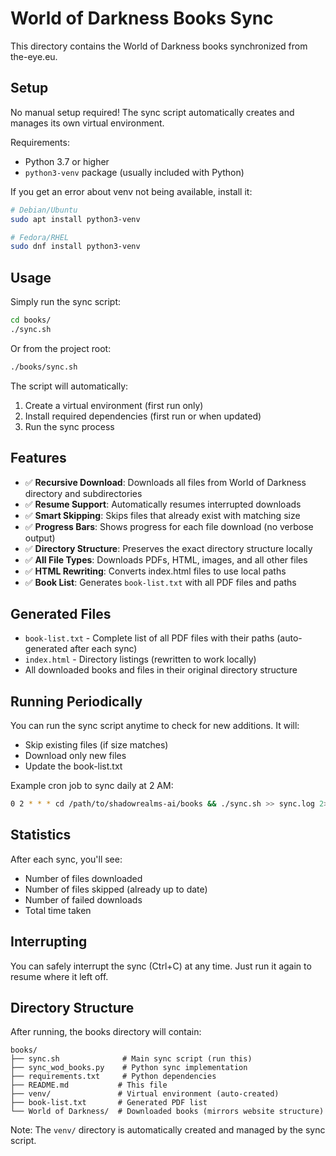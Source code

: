 # World of Darkness Books Sync

This directory contains the World of Darkness books synchronized from the-eye.eu.

## Setup

No manual setup required! The sync script automatically creates and manages its own virtual environment.

Requirements:
- Python 3.7 or higher
- `python3-venv` package (usually included with Python)

If you get an error about venv not being available, install it:
```bash
# Debian/Ubuntu
sudo apt install python3-venv

# Fedora/RHEL
sudo dnf install python3-venv
```

## Usage

Simply run the sync script:

```bash
cd books/
./sync.sh
```

Or from the project root:

```bash
./books/sync.sh
```

The script will automatically:
1. Create a virtual environment (first run only)
2. Install required dependencies (first run or when updated)
3. Run the sync process

## Features

- ✅ **Recursive Download**: Downloads all files from World of Darkness directory and subdirectories
- ✅ **Resume Support**: Automatically resumes interrupted downloads
- ✅ **Smart Skipping**: Skips files that already exist with matching size
- ✅ **Progress Bars**: Shows progress for each file download (no verbose output)
- ✅ **Directory Structure**: Preserves the exact directory structure locally
- ✅ **All File Types**: Downloads PDFs, HTML, images, and all other files
- ✅ **HTML Rewriting**: Converts index.html files to use local paths
- ✅ **Book List**: Generates `book-list.txt` with all PDF files and paths

## Generated Files

- `book-list.txt` - Complete list of all PDF files with their paths (auto-generated after each sync)
- `index.html` - Directory listings (rewritten to work locally)
- All downloaded books and files in their original directory structure

## Running Periodically

You can run the sync script anytime to check for new additions. It will:
- Skip existing files (if size matches)
- Download only new files
- Update the book-list.txt

Example cron job to sync daily at 2 AM:
```bash
0 2 * * * cd /path/to/shadowrealms-ai/books && ./sync.sh >> sync.log 2>&1
```

## Statistics

After each sync, you'll see:
- Number of files downloaded
- Number of files skipped (already up to date)
- Number of failed downloads
- Total time taken

## Interrupting

You can safely interrupt the sync (Ctrl+C) at any time. Just run it again to resume where it left off.

## Directory Structure

After running, the books directory will contain:
```
books/
├── sync.sh              # Main sync script (run this)
├── sync_wod_books.py    # Python sync implementation
├── requirements.txt     # Python dependencies
├── README.md           # This file
├── venv/               # Virtual environment (auto-created)
├── book-list.txt       # Generated PDF list
└── World of Darkness/  # Downloaded books (mirrors website structure)
```

Note: The `venv/` directory is automatically created and managed by the sync script.

